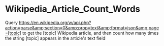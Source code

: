 # Wikipedia_Article_Count_Words
Query https://en.wikipedia.org/w/api.php?action=parse&amp;section=0&amp;prop=text&amp;format=json&amp;page=[topic] to get the [topic] Wikipedia article, and then count how many times the string [topic] appears in the article's text field 
